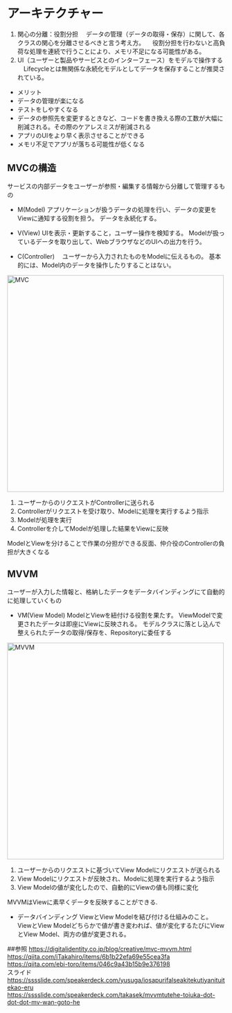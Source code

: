 # アーキテクチャー
1. 関心の分離：役割分担
　データの管理（データの取得・保存）に関して、各クラスの関心を分離させるべきと言う考え方。
　役割分担を行わないと高負荷な処理を連続で行うことにより、メモリ不足になる可能性がある。
2. UI（ユーザーと製品やサービスとのインターフェース）をモデルで操作する
　Lifecycleとは無関係な永続化モデルとしてデータを保存することが推奨されている。
* メリット
 * データの管理が楽になる
 * テストをしやすくなる
 * データの参照先を変更するときなど、コードを書き換える際の工数が大幅に削減される。その際のケアレスミスが削減される
 * アプリのUIをより早く表示させることができる
 * メモリ不足でアプリが落ちる可能性が低くなる
 
## MVCの構造
サービスの内部データをユーザーが参照・編集する情報から分離して管理するもの
* M(Model)
  アプリケーションが扱うデータの処理を行い、データの変更をViewに通知する役割を担う。
  データを永続化する。
  
* V(View)
 UIを表示・更新すること，ユーザー操作を検知する。
  Modelが扱っているデータを取り出して、WebブラウザなどのUIへの出力を行う。
 
  
  
* C(Controller)
　ユーザーから入力されたものをModelに伝えるもの。
 基本的には、Model内のデータを操作したりすることはない。
 

<img width="500" alt="MVC" src="https://digitalidentity.co.jp/blog/wp/wp-content/uploads/2019/12/mvcIllust.jpg">

1. ユーザーからのリクエストがControllerに送られる
2. Controllerがリクエストを受け取り、Modelに処理を実行するよう指示
3. Modelが処理を実行
4. Controllerを介してModelが処理した結果をViewに反映

ModelとViewを分けることで作業の分担ができる反面、仲介役のControllerの負担が大きくなる

## MVVM
ユーザーが入力した情報と、格納したデータをデータバインディングにて自動的に処理していくもの
 * VM(View Model)
 ModelとViewを紐付ける役割を果たす。
 ViewModelで変更されたデータは即座にViewに反映される。
 モデルクラスに落とし込んで整えられたデータの取得/保存を、Repositoryに委任する
 <img width="500" alt="MVVM" src="https://digitalidentity.co.jp/blog/wp/wp-content/uploads/2019/12/mvvmIllust.jpg">

1. ユーザーからのリクエストに基づいてView Modelにリクエストが送られる
2. View Modelにリクエストが反映され、Modelに処理を実行するよう指示
3. View Modelの値が変化したので、自動的にViewの値も同様に変化

MVVMはViewに素早くデータを反映することができる.

* データバインディング
ViewとView Modelを結び付ける仕組みのこと。
ViewとView Modelどちらかで値が書き変われば、値が変化するたびにViewとView Model、両方の値が変更される。

##参照
https://digitalidentity.co.jp/blog/creative/mvc-mvvm.html  
https://qiita.com/iTakahiro/items/6b1b22efa69e55cea3fa  
https://qiita.com/ebi-toro/items/046c9a43b15b9e376198  
スライド  
https://sssslide.com/speakerdeck.com/yusuga/iosapurifalseakitekutiyanituitekao-eru  
https://sssslide.com/speakerdeck.com/takasek/mvvmtutehe-toiuka-dot-dot-dot-mv-wan-goto-he  

